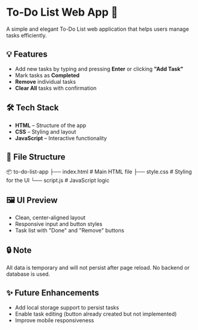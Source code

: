# To-Do List Web App 📝

A simple and elegant To-Do List web application that helps users manage tasks efficiently.

## 💡 Features

- Add new tasks by typing and pressing **Enter** or clicking **"Add Task"**
- Mark tasks as **Completed**
- **Remove** individual tasks
- **Clear All** tasks with confirmation

## 🛠️ Tech Stack

- **HTML** – Structure of the app
- **CSS** – Styling and layout
- **JavaScript** – Interactive functionality

## 📁 File Structure
📦 to-do-list-app
├── index.html # Main HTML file
├── style.css # Styling for the UI
└── script.js # JavaScript logic


## 🖼️ UI Preview

- Clean, center-aligned layout
- Responsive input and button styles
- Task list with "Done" and "Remove" buttons

## 🔒 Note

All data is temporary and will not persist after page reload. No backend or database is used.

## ✨ Future Enhancements

- Add local storage support to persist tasks
- Enable task editing (button already created but not implemented)
- Improve mobile responsiveness




